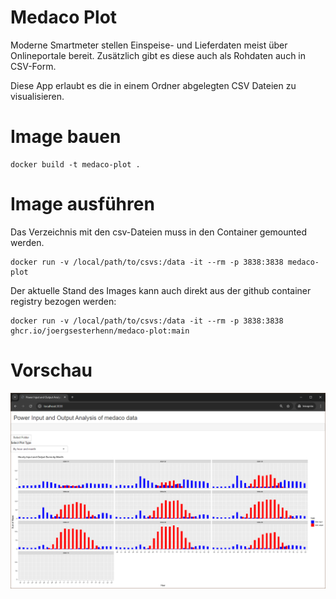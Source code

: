 # Medaco Plot

Moderne Smartmeter stellen Einspeise- und Lieferdaten meist über Onlineportale bereit.
Zusätzlich gibt es diese auch als Rohdaten auch in CSV-Form.

Diese App erlaubt es die in einem Ordner abgelegten CSV Dateien zu visualisieren.

# Image bauen
```
docker build -t medaco-plot .
```

# Image ausführen

Das Verzeichnis mit den csv-Dateien muss in den Container gemounted werden. 
```
docker run -v /local/path/to/csvs:/data -it --rm -p 3838:3838 medaco-plot
```

Der aktuelle Stand des Images kann auch direkt aus der github container registry bezogen werden:
```
docker run -v /local/path/to/csvs:/data -it --rm -p 3838:3838 ghcr.io/joergsesterhenn/medaco-plot:main
```

# Vorschau

![Screenshot](https://github.com/joergsesterhenn/medaco-plot/blob/main/docs/plot.png)